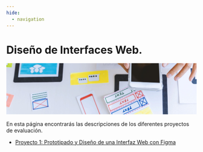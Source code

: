 ```yaml
---
hide:
  - navigation
---
```


# Diseño de Interfaces Web.

![](assets/referencias.jpg)

En esta página encontrarás las descripciones de los diferentes proyectos de evaluación.

* [Proyecto 1: Prototipado y Diseño de una Interfaz Web con Figma](proyecto1.md)
